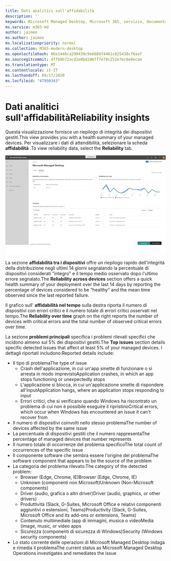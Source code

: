 ```yaml
---
title: Dati analitici sull'affidabilità
description: ''
keywords: Microsoft Managed Desktop, Microsoft 365, servizio, documentazione
ms.service: m365-md
author: jaimeo
ms.author: jaimeo
ms.localizationpriority: normal
ms.collection: M365-modern-desktop
ms.openlocfilehash: 06e1446ca290439c9e6689f4461c825438cf6aaf
ms.sourcegitcommit: dffb9b72acd2e0bd286ff7e79c251e7ec6e8ecae
ms.translationtype: MT
ms.contentlocale: it-IT
ms.lasthandoff: 09/17/2020
ms.locfileid: "47950343"
---
```

# <a name="reliability-insights"></a><span data-ttu-id="7618d-103">Dati analitici sull'affidabilità</span><span class="sxs-lookup"><span data-stu-id="7618d-103">Reliability insights</span></span>

<span data-ttu-id="7618d-104">Questa visualizzazione fornisce un riepilogo di integrità dei dispositivi gestiti.</span><span class="sxs-lookup"><span data-stu-id="7618d-104">This view provides you with a health summary of your managed devices.</span></span> <span data-ttu-id="7618d-105">Per visualizzare i dati di attendibilità, selezionare la scheda **affidabilità** .</span><span class="sxs-lookup"><span data-stu-id="7618d-105">To view reliability data, select the **Reliability** tab.</span></span>


![Riquadro di affidabilità: affidabilità tra i dispositivi in alto a sinistra e affidabilità nel grafico temporale in alto a destra, tabella problemi principali nella parte inferiore.](../../media/insights_reliability.png)

<span data-ttu-id="7618d-108">La sezione **affidabilità tra i dispositivi** offre un riepilogo rapido dell'integrità della distribuzione negli ultimi 14 giorni segnalando la percentuale di dispositivi considerati "integro" e il tempo medio osservato dopo l'ultimo errore segnalato.</span><span class="sxs-lookup"><span data-stu-id="7618d-108">The **Reliability across devices** section offers a quick health summary of your deployment over the last 14 days by reporting the percentage of devices considered to be “healthy” and the mean time observed since the last reported failure.</span></span> 

 
<span data-ttu-id="7618d-109">Il grafico sull' **affidabilità nel tempo** sulla destra riporta il numero di dispositivi con errori critici e il numero totale di errori critici osservati nel tempo.</span><span class="sxs-lookup"><span data-stu-id="7618d-109">The **Reliability over time** graph on the right reports the number of devices with critical errors and the total number of observed critical errors over time.</span></span>

<span data-ttu-id="7618d-110">La sezione **problemi principali** specifica i problemi rilevati specifici che incidono almeno sul 5% dei dispositivi gestiti.</span><span class="sxs-lookup"><span data-stu-id="7618d-110">The **Top issues** section details specific detected issues that affect at least 5% of your managed devices.</span></span> <span data-ttu-id="7618d-111">I dettagli riportati includono:</span><span class="sxs-lookup"><span data-stu-id="7618d-111">Reported details include:</span></span>

- <span data-ttu-id="7618d-112">Il tipo di problema</span><span class="sxs-lookup"><span data-stu-id="7618d-112">The type of issue</span></span>
    - <span data-ttu-id="7618d-113">Crash dell'applicazione, in cui un'app smette di funzionare o si arresta in modo imprevisto</span><span class="sxs-lookup"><span data-stu-id="7618d-113">Application crashes, in which an app stops functioning or unexpectedly stops</span></span>
    - <span data-ttu-id="7618d-114">L'applicazione si blocca, in cui un'applicazione smette di rispondere all'input</span><span class="sxs-lookup"><span data-stu-id="7618d-114">Application hangs, where an application stops responding to input</span></span>
    - <span data-ttu-id="7618d-115">Errori critici, che si verificano quando Windows ha riscontrato un problema di cui non è possibile eseguire il ripristino</span><span class="sxs-lookup"><span data-stu-id="7618d-115">Critical errors, which occur when Windows has encountered an issue it can't recover from</span></span>
- <span data-ttu-id="7618d-116">Il numero di dispositivi coinvolti nello stesso problema</span><span class="sxs-lookup"><span data-stu-id="7618d-116">The number of devices affected by the same issue</span></span>
- <span data-ttu-id="7618d-117">La percentuale di dispositivi gestiti che il numero rappresenta</span><span class="sxs-lookup"><span data-stu-id="7618d-117">The percentage of managed devices that number represents</span></span>
- <span data-ttu-id="7618d-118">Il numero totale di occorrenze del problema specifico</span><span class="sxs-lookup"><span data-stu-id="7618d-118">The total count of occurrences of the specific issue</span></span>
- <span data-ttu-id="7618d-119">Il componente software che sembra essere l'origine del problema</span><span class="sxs-lookup"><span data-stu-id="7618d-119">The software component that appears to be the source of the problem</span></span>
- <span data-ttu-id="7618d-120">La categoria del problema rilevato:</span><span class="sxs-lookup"><span data-stu-id="7618d-120">The category of the detected problem:</span></span>
    - <span data-ttu-id="7618d-121">Browser (Edge, Chrome, IE)</span><span class="sxs-lookup"><span data-stu-id="7618d-121">Browser (Edge, Chrome, IE)</span></span>
    - <span data-ttu-id="7618d-122">Unknown (componenti non Microsoft)</span><span class="sxs-lookup"><span data-stu-id="7618d-122">Unknown (Non-Microsoft components)</span></span>
    - <span data-ttu-id="7618d-123">Driver (audio, grafica o altri driver)</span><span class="sxs-lookup"><span data-stu-id="7618d-123">Driver (audio, graphics, or other drivers)</span></span>
    - <span data-ttu-id="7618d-124">Produttività (Slack, G-Suites, Microsoft Office e relativi componenti aggiuntivi o estensioni, Teams)</span><span class="sxs-lookup"><span data-stu-id="7618d-124">Productivity (Slack, G-Suites, Microsoft Office and its add-ons or extensions, Teams)</span></span>
    - <span data-ttu-id="7618d-125">Contenuto multimediale (app di immagini, musica o video</span><span class="sxs-lookup"><span data-stu-id="7618d-125">Media (image, music, or video apps</span></span>
    - <span data-ttu-id="7618d-126">Sicurezza (componenti di sicurezza di Windows)</span><span class="sxs-lookup"><span data-stu-id="7618d-126">Security (Windows security components)</span></span>
- <span data-ttu-id="7618d-127">Lo stato corrente delle operazioni di Microsoft Managed Desktop indaga e rimedia il problema</span><span class="sxs-lookup"><span data-stu-id="7618d-127">The current status as Microsoft Managed Desktop Operations investigates and remediates the issue</span></span>

